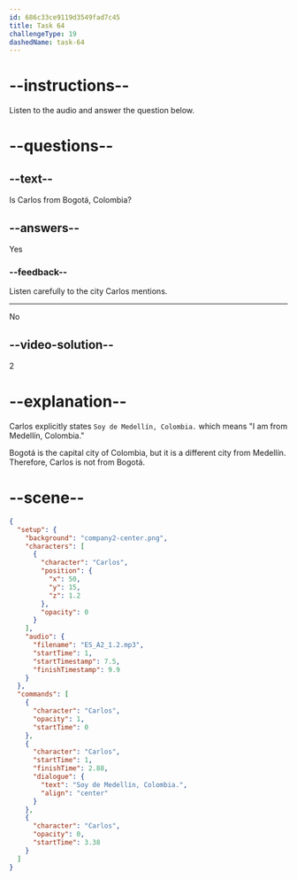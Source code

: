 ```yaml
---
id: 686c33ce9119d3549fad7c45
title: Task 64
challengeType: 19
dashedName: task-64
---
```


<!-- (Audio) Carlos: Soy de Medellín, Colombia. -->

# --instructions--

Listen to the audio and answer the question below.

# --questions--

## --text--

Is Carlos from Bogotá, Colombia?

## --answers--

Yes

### --feedback--

Listen carefully to the city Carlos mentions.

---

No

## --video-solution--

2

# --explanation--

Carlos explicitly states `Soy de Medellín, Colombia.` which means "I am from Medellín, Colombia."

Bogotá is the capital city of Colombia, but it is a different city from Medellín. Therefore, Carlos is not from Bogotá.

# --scene--

```json
{
  "setup": {
    "background": "company2-center.png",
    "characters": [
      {
        "character": "Carlos",
        "position": {
          "x": 50,
          "y": 15,
          "z": 1.2
        },
        "opacity": 0
      }
    ],
    "audio": {
      "filename": "ES_A2_1.2.mp3",
      "startTime": 1,
      "startTimestamp": 7.5,
      "finishTimestamp": 9.9
    }
  },
  "commands": [
    {
      "character": "Carlos",
      "opacity": 1,
      "startTime": 0
    },
    {
      "character": "Carlos",
      "startTime": 1,
      "finishTime": 2.88,
      "dialogue": {
        "text": "Soy de Medellín, Colombia.",
        "align": "center"
      }
    },
    {
      "character": "Carlos",
      "opacity": 0,
      "startTime": 3.38
    }
  ]
}
```

